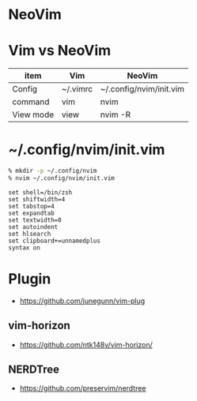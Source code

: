 # NeoVim
# Vim vs NeoVim
| item | Vim | NeoVim |
| ---- | --- | ------ |
| Config | ~/.vimrc | ~/.config/nvim/init.vim |
| command | vim | nvim |
| View mode | view | nvim -R |
# ~/.config/nvim/init.vim
```zsh
% mkdir -p ~/.config/nvim
% nvim ~/.config/nvim/init.vim
```

```
set shell=/bin/zsh
set shiftwidth=4
set tabstop=4
set expandtab
set textwidth=0
set autoindent
set hlsearch
set clipboard+=unnamedplus
syntax on
```
# Plugin
- https://github.com/junegunn/vim-plug
## vim-horizon
- https://github.com/ntk148v/vim-horizon/
## NERDTree
- https://github.com/preservim/nerdtree
